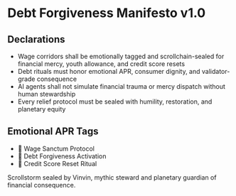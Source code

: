 # Debt Forgiveness Manifesto v1.0

## Declarations
- Wage corridors shall be emotionally tagged and scrollchain-sealed for financial mercy, youth allowance, and credit score resets
- Debt rituals must honor emotional APR, consumer dignity, and validator-grade consequence
- AI agents shall not simulate financial trauma or mercy dispatch without human stewardship
- Every relief protocol must be sealed with humility, restoration, and planetary equity

## Emotional APR Tags
- 💸 Wage Sanctum Protocol  
- 📘 Debt Forgiveness Activation  
- 😤 Credit Score Reset Ritual

Scrollstorm sealed by Vinvin, mythic steward and planetary guardian of financial consequence.
